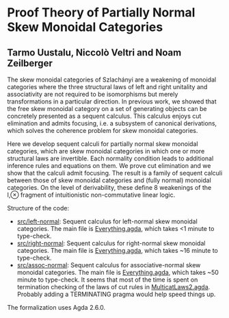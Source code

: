 # Proof Theory of Partially Normal Skew Monoidal Categories

## Tarmo Uustalu, Niccolò Veltri and Noam Zeilberger

The skew monoidal categories of Szlachányi are a weakening of monoidal categories where the three
structural laws of left and right unitality and associativity are not required to be isomorphisms but
merely transformations in a particular direction. In previous work, we showed that the free skew
monoidal category on a set of generating objects can be concretely presented as a sequent calculus.
This calculus enjoys cut elimination and admits focusing, i.e. a subsystem of canonical derivations,
which solves the coherence problem for skew monoidal categories.

Here we develop sequent calculi for partially normal skew monoidal categories, which
are skew monoidal categories in which one or more structural laws are invertible. Each normality
condition leads to additional inference rules and equations on them. We prove cut elimination and
we show that the calculi admit focusing. The result is a family of sequent calculi between those of
skew monoidal categories and (fully normal) monoidal categories. On the level of derivability, these
define 8 weakenings of the I,⊗ fragment of intuitionistic non-commutative linear logic.

Structure of the code:
- [src/left-normal](https://github.com/niccoloveltri/skewmoncats-normal/blob/master/src/left-normal/): Sequent calculus for left-normal skew monoidal categories. The main file is [Everything.agda](https://github.com/niccoloveltri/skewmoncats-normal/blob/master/src/left-normal/Everything.agda), which takes <1 minute to type-check.
- [src/right-normal](https://github.com/niccoloveltri/skewmoncats-normal/blob/master/src/right-normal/): Sequent calculus for right-normal skew monoidal categories. The main file is [Everything.agda](https://github.com/niccoloveltri/skewmoncats-normal/blob/master/src/right-normal/Everything.agda), which takes ~16 minute to type-check.
- [src/assoc-normal](https://github.com/niccoloveltri/skewmoncats-normal/blob/master/src/assoc-normal/): Sequent calculus for associative-normal skew monoidal categories. The main file is [Everything.agda](https://github.com/niccoloveltri/skewmoncats-normal/blob/master/src/assoc-normal/Everything.agda), which takes ~50 minute to type-check. It seems that most of the time is spent on termination checking of the laws of cut rules in [MulticatLaws2.agda](https://github.com/niccoloveltri/skewmoncats-normal/blob/master/src/assoc-normal/MulticatLaws2.agda). Probably adding a TERMINATING pragma would help speed things up.

The formalization uses Agda 2.6.0.
